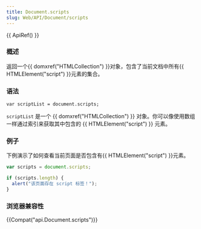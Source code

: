 ```yaml
---
title: Document.scripts
slug: Web/API/Document/scripts
---
```

{{ ApiRef() }}

### 概述

返回一个{{ domxref("HTMLCollection") }}对象，包含了当前文档中所有{{ HTMLElement("script") }}元素的集合。

### 语法

```plain
var scriptList = document.scripts;
```

`scriptList` 是一个 {{ domxref("HTMLCollection") }} 对象。你可以像使用数组一样通过索引来获取其中包含的 {{ HTMLElement("script") }} 元素。

### 例子

下例演示了如何查看当前页面是否包含有{{ HTMLElement("script") }}元素。

```js
var scripts = document.scripts;

if (scripts.length) {
  alert("该页面存在 script 标签！");
}
```

### 浏览器兼容性

{{Compat("api.Document.scripts")}}
